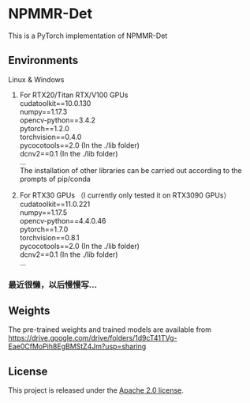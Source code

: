 # NPMMR-Det
This is a PyTorch implementation of NPMMR-Det

## Environments
Linux & Windows

1) For RTX20/Titan RTX/V100 GPUs  
cudatoolkit==10.0.130  
numpy==1.17.3  
opencv-python==3.4.2  
pytorch==1.2.0  
torchvision==0.4.0  
pycocotools==2.0 (In the ./lib folder)  
dcnv2==0.1 (In the ./lib folder)  
...  
The installation of other libraries can be carried out according to the prompts of pip/conda  
  
2) For RTX30 GPUs （I currently only tested it on RTX3090 GPUs）  
cudatoolkit==11.0.221  
numpy==1.17.5  
opencv-python==4.4.0.46  
pytorch==1.7.0  
torchvision==0.8.1  
pycocotools==2.0 (In the ./lib folder)  
dcnv2==0.1 (In the ./lib folder)  
...

### 最近很懒，以后慢慢写...

## Weights
The pre-trained weights and trained models are available from  
https://drive.google.com/drive/folders/1d9cT41TVg-Eae0CfMoPih8EgBMStZ4Jm?usp=sharing

## License
This project is released under the [Apache 2.0 license](LICENSE).
